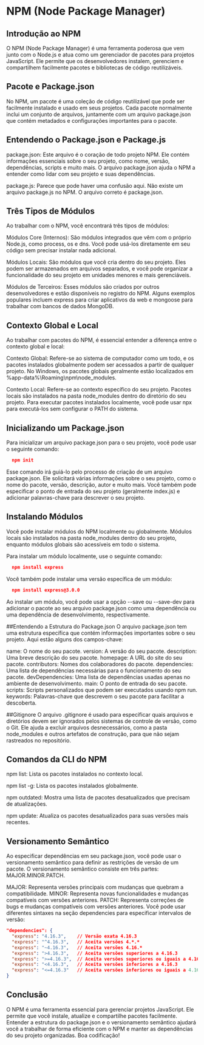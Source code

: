 # NPM (Node Package Manager) 

## Introdução ao NPM
O NPM (Node Package Manager) é uma ferramenta poderosa que vem junto com o Node.js e atua como um gerenciador de pacotes para projetos JavaScript. Ele permite que os desenvolvedores instalem, gerenciem e compartilhem facilmente pacotes e bibliotecas de código reutilizáveis.

## Pacote e Package.json
No NPM, um pacote é uma coleção de código reutilizável que pode ser facilmente instalado e usado em seus projetos. Cada pacote normalmente inclui um conjunto de arquivos, juntamente com um arquivo package.json que contém metadados e configurações importantes para o pacote.

## Entendendo o Package.json e Package.js
package.json: Este arquivo é o coração de todo projeto NPM. Ele contém informações essenciais sobre o seu projeto, como nome, versão, dependências, scripts e muito mais. O arquivo package.json ajuda o NPM a entender como lidar com seu projeto e suas dependências.

package.js: Parece que pode haver uma confusão aqui. Não existe um arquivo package.js no NPM. O arquivo correto é package.json.

## Três Tipos de Módulos
Ao trabalhar com o NPM, você encontrará três tipos de módulos:

Módulos Core (Internos): São módulos integrados que vêm com o próprio Node.js, como process, os e dns. Você pode usá-los diretamente em seu código sem precisar instalar nada adicional.

Módulos Locais: São módulos que você cria dentro do seu projeto. Eles podem ser armazenados em arquivos separados, e você pode organizar a funcionalidade do seu projeto em unidades menores e mais gerenciáveis.

Módulos de Terceiros: Esses módulos são criados por outros desenvolvedores e estão disponíveis no registro do NPM. Alguns exemplos populares incluem express para criar aplicativos da web e mongoose para trabalhar com bancos de dados MongoDB.

## Contexto Global e Local
Ao trabalhar com pacotes do NPM, é essencial entender a diferença entre o contexto global e local:

Contexto Global: Refere-se ao sistema de computador como um todo, e os pacotes instalados globalmente podem ser acessados a partir de qualquer projeto. No Windows, os pacotes globais geralmente estão localizados em %app-data%\Roaming\npm\node_modules.

Contexto Local: Refere-se ao contexto específico do seu projeto. Pacotes locais são instalados na pasta node_modules dentro do diretório do seu projeto. Para executar pacotes instalados localmente, você pode usar npx para executá-los sem configurar o PATH do sistema.

## Inicializando um Package.json
Para inicializar um arquivo package.json para o seu projeto, você pode usar o seguinte comando:
````json
  npm init
````
Esse comando irá guiá-lo pelo processo de criação de um arquivo package.json. Ele solicitará várias informações sobre o seu projeto, como o nome do pacote, versão, descrição, autor e muito mais. Você também pode especificar o ponto de entrada do seu projeto (geralmente index.js) e adicionar palavras-chave para descrever o seu projeto.

## Instalando Módulos
Você pode instalar módulos do NPM localmente ou globalmente. Módulos locais são instalados na pasta node_modules dentro do seu projeto, enquanto módulos globais são acessíveis em todo o sistema.

Para instalar um módulo localmente, use o seguinte comando:
````json
  npm install express
````
Você também pode instalar uma versão específica de um módulo:
````json
  npm install express@3.0.0
````
Ao instalar um módulo, você pode usar a opção --save ou --save-dev para adicionar o pacote ao seu arquivo package.json como uma dependência ou uma dependência de desenvolvimento, respectivamente.

##Entendendo a Estrutura do Package.json
O arquivo package.json tem uma estrutura específica que contém informações importantes sobre o seu projeto. Aqui estão alguns dos campos-chave:

name: O nome do seu pacote.
version: A versão do seu pacote.
description: Uma breve descrição do seu pacote.
homepage: A URL do site do seu pacote.
contributors: Nomes dos colaboradores do pacote.
dependencies: Uma lista de dependências necessárias para o funcionamento do seu pacote.
devDependencies: Uma lista de dependências usadas apenas no ambiente de desenvolvimento.
main: O ponto de entrada do seu pacote.
scripts: Scripts personalizados que podem ser executados usando npm run.
keywords: Palavras-chave que descrevem o seu pacote para facilitar a descoberta.

##Gitignore
O arquivo .gitignore é usado para especificar quais arquivos e diretórios devem ser ignorados pelos sistemas de controle de versão, como o Git. Ele ajuda a excluir arquivos desnecessários, como a pasta node_modules e outros artefatos de construção, para que não sejam rastreados no repositório.

## Comandos da CLI do NPM
npm list: Lista os pacotes instalados no contexto local.

npm list -g: Lista os pacotes instalados globalmente.

npm outdated: Mostra uma lista de pacotes desatualizados que precisam de atualizações.

npm update: Atualiza os pacotes desatualizados para suas versões mais recentes.

## Versionamento Semântico
Ao especificar dependências em seu package.json, você pode usar o versionamento semântico para definir as restrições de versão de um pacote. O versionamento semântico consiste em três partes: MAJOR.MINOR.PATCH.

MAJOR: Representa versões principais com mudanças que quebram a compatibilidade.
MINOR: Representa novas funcionalidades e mudanças compatíveis com versões anteriores.
PATCH: Representa correções de bugs e mudanças compatíveis com versões anteriores.
Você pode usar diferentes sintaxes na seção dependencies para especificar intervalos de versão:

````json
"dependencies": {
  "express": "4.16.3",    // Versão exata 4.16.3
  "express": "^4.16.3",   // Aceita versões 4.*.*
  "express": "~4.16.3",   // Aceita versões 4.16.*
  "express": ">4.16.3",   // Aceita versões superiores a 4.16.3
  "express": ">=4.16.3",  // Aceita versões superiores ou iguais a 4.16.3
  "express": "<4.16.3",   // Aceita versões inferiores a 4.16.3
  "express": "<=4.16.3"   // Aceita versões inferiores ou iguais a 4.16.3
}
````
## Conclusão
O NPM é uma ferramenta essencial para gerenciar projetos JavaScript. Ele permite que você instale, atualize e compartilhe pacotes facilmente. Entender a estrutura do package.json e o versionamento semântico ajudará você a trabalhar de forma eficiente com o NPM e manter as dependências do seu projeto organizadas. Boa codificação!


